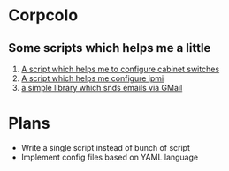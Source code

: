 # Corpcolo
## Some   scripts which helps me a little
1. [A script which helps me to configure cabinet switches](/cabinetswitches)
2. [A script which helps me configure ipmi](/ipmi)
3. [a simple library which snds emails via GMail](https://github.com/efimlosev/corpcolo/blob/master/emailsend.py)
# Plans
* Write a single script instead of bunch of script
* Implement config files based on YAML language
